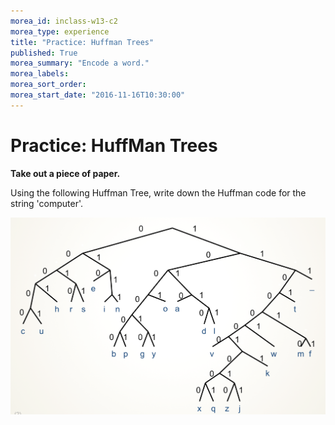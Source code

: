 ```yaml
---
morea_id: inclass-w13-c2
morea_type: experience
title: "Practice: Huffman Trees"
published: True
morea_summary: "Encode a word."
morea_labels:
morea_sort_order:
morea_start_date: "2016-11-16T10:30:00"
---
```


# Practice: HuffMan Trees

**Take out a piece of paper.**

Using the following Huffman Tree, write down the Huffman code for the string 'computer'.


<img src="Huffman.png" alt="Huffman Tree" width="750">